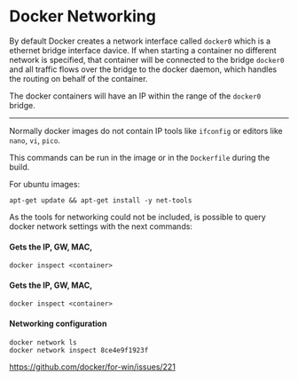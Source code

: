 # Docker Networking

By default Docker creates a network interface called `docker0` which is a
ethernet bridge interface davice. If when starting a container no different
network is specified, that container will be connected to the bridge `docker0`
and all traffic flows over the bridge to the docker daemon, which handles the
routing on behalf of the container.

The docker containers will have an IP within the range of the `docker0` bridge.







- - -

Normally docker images do not contain IP tools like `ifconfig` or editors like
`nano`, `vi`, `pico`.

This commands can be run in the image or in the `Dockerfile` during the build.

For ubuntu images:


```
apt-get update && apt-get install -y net-tools
```

As the tools for networking could not be included, is possible to query docker
network settings with the next commands:

#### Gets the IP, GW, MAC,
```
docker inspect <container>
```

#### Gets the IP, GW, MAC,
```
docker inspect <container>
```

#### Networking configuration

```
docker network ls
docker network inspect 8ce4e9f1923f
```

https://github.com/docker/for-win/issues/221
